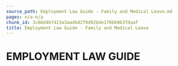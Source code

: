 ```yaml
---
source_path: Employment Law Guide - Family and Medical Leave.md
pages: n/a-n/a
chunk_id: 3c66d4bf413a3aa4bd2f0d92bde176bb963fdaaf
title: Employment Law Guide - Family and Medical Leave
---
```

# EMPLOYMENT LAW GUIDE
